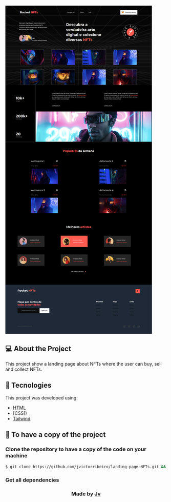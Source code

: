 ![Badge](.github/print.png)

## 💻 About the Project

This project show a landing page about NFTs where the user can buy, sell and collect NFTs. 

## 🧭 Tecnologies

This project was developed using:
- [HTML]()
- [CSS])
- [Tailwind](https://tailwindcss.com/)


<h2>
  📌 To have a copy of the project
</h2>

### Clone the repository to have a copy of the code on your machine

```bash
$ git clone https://github.com/jvictorribeiro/landing-page-NFTs.git && cd landing-page-NFTs
```

### Get all dependencies




<h3 align=center>Made by <a href="https://www.linkedin.com/in/victor-ribeiroo//">Jv</a></h3>
